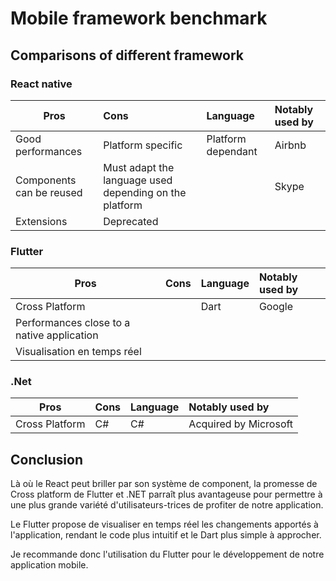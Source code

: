 # Mobile framework benchmark

## Comparisons of different framework

### React native

| Pros   |      Cons      | Language | Notably used by |
|--------|:---------------|:---------|:----------------|
| Good performances |  Platform specific | Platform dependant |Airbnb |
| Components can be reused |    Must adapt the language used depending on the platform   | | Skype |
| Extensions | Deprecated | | |


### Flutter

| Pros   |      Cons      | Language | Notably used by |
|--------|:---------------|:---------|:----------------|
| Cross Platform | | Dart | Google |
| Performances close to a native application | | | |
| Visualisation en temps réel | | | |

### .Net

| Pros   |      Cons      | Language | Notably used by |
|--------|:---------------|:---------|:----------------|
| Cross Platform | C# | C# | Acquired by Microsoft |

## Conclusion

Là où le React peut briller par son système de component, la promesse de Cross platform de Flutter et .NET parraît plus avantageuse pour permettre à une plus grande variété d'utilisateurs-trices de profiter de notre application.

Le Flutter propose de visualiser en temps réel les changements apportés à l'application, rendant le code plus intuitif et le Dart plus simple à approcher.

Je recommande donc l'utilisation du Flutter pour le développement de notre application mobile.

